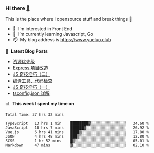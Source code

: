 ### Hi there <a href="https://www.yueluo.club/"> 👋 </a>
This is the place where I opensource stuff and break things :rofl:

- 👀 &nbsp;I’m interested in Front End
- 🌱 &nbsp;I’m currently learning Javascript, Go
- 📫 &nbsp;My blog address is https://www.yueluo.club

📕 &nbsp;**Latest Blog Posts**

<!-- BLOG-POST-LIST:START -->
- [资源优先级](https://www.yueluo.club/detail?articleId=62a452e18e159c5c8f5e318c)
- [Express 项目改造](https://www.yueluo.club/detail?articleId=62a3f37f8e159c5c8f5e2d97)
- [JS 奇技淫巧（二）](https://www.yueluo.club/detail?articleId=62a0440f8e159c5c8f5e13af)
- [编译工具、代码检查](https://www.yueluo.club/detail?articleId=629e0ebb1b72002733d9ffbf)
- [JS 奇技淫巧（一）](https://www.yueluo.club/detail?articleId=629db9041b72002733d9fd22)
- [tsconfig.json 详解](https://www.yueluo.club/detail?articleId=629b08811b72002733d9ecfb)
<!-- BLOG-POST-LIST:END -->

📊 &nbsp;**This week I spent my time on**

<!--START_SECTION:waka-->

```text
Total Time: 37 hrs 32 mins

TypeScript   13 hrs 1 min    ████████▓░░░░░░░░░░░░░░░░   34.60 %
JavaScript   10 hrs 7 mins   ██████▓░░░░░░░░░░░░░░░░░░   26.92 %
Vue.js       6 hrs 41 mins   ████▒░░░░░░░░░░░░░░░░░░░░   17.80 %
JSON         4 hrs 48 mins   ███▒░░░░░░░░░░░░░░░░░░░░░   12.80 %
SCSS         1 hr 52 mins    █▒░░░░░░░░░░░░░░░░░░░░░░░   05.01 %
Markdown     47 mins         ▓░░░░░░░░░░░░░░░░░░░░░░░░   02.10 %
```

<!--END_SECTION:waka-->